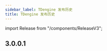 ```yaml
---
sidebar_label: TDengine 发布历史
title: TDengine 发布历史
---
```


import Release from "/components/ReleaseV3";

## 3.0.0.1

<Release type="tdengine" version="3.0.0.1" />

<!-- ## 3.0.0.0

<Release type="tdengine" version="3.0.0.0" /> -->

